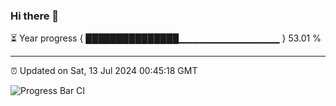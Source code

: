 ### Hi there 👋

⏳ Year progress { ███████████████▁▁▁▁▁▁▁▁▁▁▁▁▁▁▁ } 53.01 %

---

⏰ Updated on Sat, 13 Jul 2024 00:45:18 GMT

![Progress Bar CI](https://github.com/code-lakshay/GitHub-Actions-Demo/workflows/Progress%20Bar%20CI/badge.svg)
